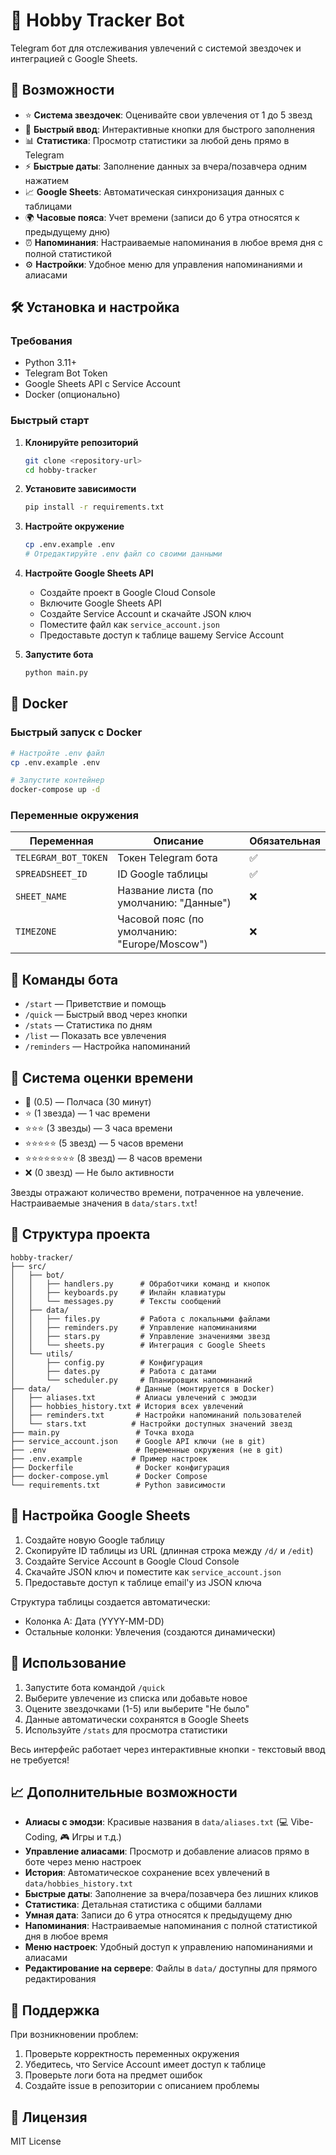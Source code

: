 # 🎯 Hobby Tracker Bot

Telegram бот для отслеживания увлечений с системой звездочек и интеграцией с Google Sheets.

## 🌟 Возможности

- ⭐ **Система звездочек**: Оценивайте свои увлечения от 1 до 5 звезд
- 🚀 **Быстрый ввод**: Интерактивные кнопки для быстрого заполнения
- 📊 **Статистика**: Просмотр статистики за любой день прямо в Telegram
- ⚡ **Быстрые даты**: Заполнение данных за вчера/позавчера одним нажатием
- 📈 **Google Sheets**: Автоматическая синхронизация данных с таблицами
- 🌍 **Часовые пояса**: Учет времени (записи до 6 утра относятся к предыдущему дню)
- ⏰ **Напоминания**: Настраиваемые напоминания в любое время дня с полной статистикой
- ⚙️ **Настройки**: Удобное меню для управления напоминаниями и алиасами

## 🛠 Установка и настройка

### Требования

- Python 3.11+
- Telegram Bot Token
- Google Sheets API с Service Account
- Docker (опционально)

### Быстрый старт

1. **Клонируйте репозиторий**
   ```bash
   git clone <repository-url>
   cd hobby-tracker
   ```

2. **Установите зависимости**
   ```bash
   pip install -r requirements.txt
   ```

3. **Настройте окружение**
   ```bash
   cp .env.example .env
   # Отредактируйте .env файл со своими данными
   ```

4. **Настройте Google Sheets API**
   - Создайте проект в Google Cloud Console
   - Включите Google Sheets API
   - Создайте Service Account и скачайте JSON ключ
   - Поместите файл как `service_account.json`
   - Предоставьте доступ к таблице вашему Service Account

5. **Запустите бота**
   ```bash
   python main.py
   ```

## 🐳 Docker

### Быстрый запуск с Docker

```bash
# Настройте .env файл
cp .env.example .env

# Запустите контейнер
docker-compose up -d
```

### Переменные окружения

| Переменная | Описание | Обязательная |
|------------|----------|--------------|
| `TELEGRAM_BOT_TOKEN` | Токен Telegram бота | ✅ |
| `SPREADSHEET_ID` | ID Google таблицы | ✅ |
| `SHEET_NAME` | Название листа (по умолчанию: "Данные") | ❌ |
| `TIMEZONE` | Часовой пояс (по умолчанию: "Europe/Moscow") | ❌ |

## 📱 Команды бота

- `/start` — Приветствие и помощь
- `/quick` — Быстрый ввод через кнопки
- `/stats` — Статистика по дням
- `/list` — Показать все увлечения
- `/reminders` — Настройка напоминаний

## 🎨 Система оценки времени

- 🌟 (0.5) — Полчаса (30 минут)
- ⭐ (1 звезда) — 1 час времени
- ⭐⭐⭐ (3 звезды) — 3 часа времени  
- ⭐⭐⭐⭐⭐ (5 звезд) — 5 часов времени
- ⭐⭐⭐⭐⭐⭐⭐⭐ (8 звезд) — 8 часов времени
- ❌ (0 звезд) — Не было активности

Звезды отражают количество времени, потраченное на увлечение. Настраиваемые значения в `data/stars.txt`!

## 📂 Структура проекта

```
hobby-tracker/
├── src/
│   ├── bot/
│   │   ├── handlers.py      # Обработчики команд и кнопок
│   │   ├── keyboards.py     # Инлайн клавиатуры
│   │   └── messages.py      # Тексты сообщений
│   ├── data/
│   │   ├── files.py         # Работа с локальными файлами
│   │   ├── reminders.py     # Управление напоминаниями
│   │   ├── stars.py         # Управление значениями звезд
│   │   └── sheets.py        # Интеграция с Google Sheets
│   └── utils/
│       ├── config.py        # Конфигурация
│       ├── dates.py         # Работа с датами
│       └── scheduler.py     # Планировщик напоминаний
├── data/                   # Данные (монтируется в Docker)
│   ├── aliases.txt         # Алиасы увлечений с эмодзи
│   ├── hobbies_history.txt # История всех увлечений
│   ├── reminders.txt       # Настройки напоминаний пользователей
│   └── stars.txt          # Настройки доступных значений звезд
├── main.py                 # Точка входа
├── service_account.json    # Google API ключи (не в git)
├── .env                    # Переменные окружения (не в git)
├── .env.example           # Пример настроек
├── Dockerfile              # Docker конфигурация
├── docker-compose.yml      # Docker Compose
└── requirements.txt        # Python зависимости
```

## 🔧 Настройка Google Sheets

1. Создайте новую Google таблицу
2. Скопируйте ID таблицы из URL (длинная строка между `/d/` и `/edit`)
3. Создайте Service Account в Google Cloud Console
4. Скачайте JSON ключ и поместите как `service_account.json`
5. Предоставьте доступ к таблице email'у из JSON ключа

Структура таблицы создается автоматически:
- Колонка A: Дата (YYYY-MM-DD)
- Остальные колонки: Увлечения (создаются динамически)

## 🚀 Использование

1. Запустите бота командой `/quick`
2. Выберите увлечение из списка или добавьте новое
3. Оцените звездочками (1-5) или выберите "Не было" 
4. Данные автоматически сохранятся в Google Sheets
5. Используйте `/stats` для просмотра статистики

Весь интерфейс работает через интерактивные кнопки - текстовый ввод не требуется!

## 📈 Дополнительные возможности

- **Алиасы с эмодзи**: Красивые названия в `data/aliases.txt` (💻 Vibe-Coding, 🎮 Игры и т.д.)
- **Управление алиасами**: Просмотр и добавление алиасов прямо в боте через меню настроек
- **История**: Автоматическое сохранение всех увлечений в `data/hobbies_history.txt`
- **Быстрые даты**: Заполнение за вчера/позавчера без лишних кликов
- **Статистика**: Детальная статистика с общими баллами
- **Умная дата**: Записи до 6 утра относятся к предыдущему дню
- **Напоминания**: Настраиваемые напоминания с полной статистикой дня в любое время
- **Меню настроек**: Удобный доступ к управлению напоминаниями и алиасами
- **Редактирование на сервере**: Файлы в `data/` доступны для прямого редактирования

## 🤝 Поддержка

При возникновении проблем:

1. Проверьте корректность переменных окружения
2. Убедитесь, что Service Account имеет доступ к таблице
3. Проверьте логи бота на предмет ошибок
4. Создайте issue в репозитории с описанием проблемы

## 📄 Лицензия

MIT License